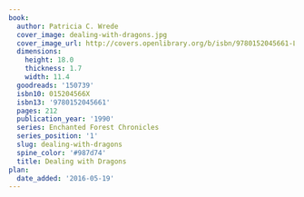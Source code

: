 ```yaml
---
book:
  author: Patricia C. Wrede
  cover_image: dealing-with-dragons.jpg
  cover_image_url: http://covers.openlibrary.org/b/isbn/9780152045661-L.jpg
  dimensions:
    height: 18.0
    thickness: 1.7
    width: 11.4
  goodreads: '150739'
  isbn10: 015204566X
  isbn13: '9780152045661'
  pages: 212
  publication_year: '1990'
  series: Enchanted Forest Chronicles
  series_position: '1'
  slug: dealing-with-dragons
  spine_color: '#987d74'
  title: Dealing with Dragons
plan:
  date_added: '2016-05-19'
---
```

